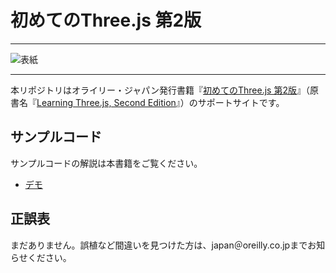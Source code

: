 # 初めてのThree.js 第2版

---

![表紙](learning-three-js-2e-ja.png)

---

本リポジトリはオライリー・ジャパン発行書籍『[初めてのThree.js 第2版](http://www.oreilly.co.jp/books/9784873117706/)』（原書名『[Learning Three.js, Second Edition](https://www.packtpub.com/web-development/learning-threejs-–-javascript-3d-library-webgl-second-edition)』）のサポートサイトです。

## サンプルコード

サンプルコードの解説は本書籍をご覧ください。

- [デモ](https://oreilly-japan.github.io/learning-three-js-2e-ja-support/index.html)

## 正誤表

まだありません。誤植など間違いを見つけた方は、japan＠oreilly.co.jpまでお知らせください。
